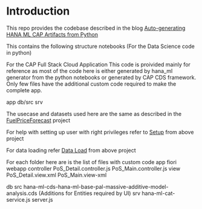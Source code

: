 # Introduction

This repo provides the codebase described in the blog [Auto-generating HANA ML CAP Artifacts from Python](
https://blogs.sap.com/2023/06/22/auto-generating-hana-ml-cap-artifacts-from-python/)

This contains the following structure
notebooks (For the Data Science code in python)

 For the CAP Full Stack Cloud Application
 This code is proivided mainly for reference as most of the code here is either generated by hana_ml generator from the python notebooks or generated by CAP CDS framework. 
 Only few files have the additional custom code required to make the complete app.
 

  app
  db/src
  srv

The usecase and datasets used here are the same as described in the [FuelPriceForecast](https://github.com/SAP-samples/hana-ml-samples/tree/main/BTP-App/FuelPriceForecast) project

For help with setting up user with right privileges refer to [Setup](https://github.com/SAP-samples/hana-ml-samples/tree/main/BTP-App/FuelPriceForecast#readme) from above project

For data loading refer [Data Load](https://github.com/SAP-samples/hana-ml-samples/blob/main/BTP-App/FuelPriceForecast/notebooks/FuelPricesForecast_DataPreparation.ipynb) from above project

For each folder here are is the list of files with custom code
app
    fiori
        webapp
            controller
                PoS_Detail.controller.js
                PoS_Main.controller.js
            view
                PoS_Detail.view.xml
                PoS_Main.view-xml

db
    src 
        hana-ml-cds-hana-ml-base-pal-massive-additive-model-analysis.cds (Additions for Entities required by UI)
srv
    hana-ml-cat-service.js
    server.js
    